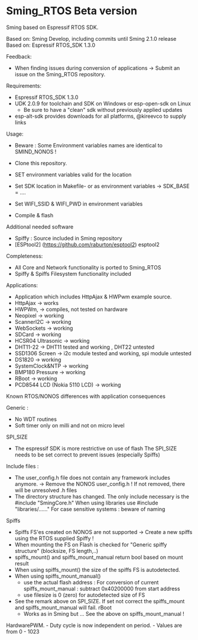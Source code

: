 # Sming_RTOS Beta version

Sming based on Espressif RTOS SDK.

Based on: Sming Develop, including commits until Sming 2.1.0 release
Based on: Espressif RTOS_SDK 1.3.0

Feedback:

- When finding issues during conversion of applications -> Submit an issue on the Sming_RTOS repository.

Requirements:
- Espressif RTOS_SDK 1.3.0
- UDK 2.0.9 for toolchain and SDK on Windows or esp-open-sdk on Linux
  - Be sure to have a "clean" sdk without previously applied updates
- esp-alt-sdk provides downloads for all platforms, @kireevco to supply links
  
Usage:

- Beware : Some Environment variables names are identical to SMIND_NONOS !

- Clone this repository.
- SET environment variables valid for the location
- Set SDK location in Makefile-<platform> or as environment variables
	-> SDK_BASE = ....
- Set WIFI_SSID & WIFI_PWD in environment variables
- Compile & flash

Additional needed software

- Spiffy  : Source included in Sming repository
- [ESPtool2] (https://github.com/raburton/esptool2) esptool2 

Completeness:

- All Core and Network functionality is ported to Sming_RTOS
- Spiffy & Spiffs Filesystem functionality included

Applications:

- Application which includes HttpAjax & HWPwm example source.
- HttpAjax -> works
- HWPWm, -> compiles, not tested on hardware
- Neopixel -> working
- ScannerI2C -> working
- WebSockets -> working
- SDCard -> working
- HCSR04 Ultrasonic -> working
- DHT11-22 -> DHT11 tested and working , DHT22 untested
- SSD1306 Screen -> i2c module tested and working, spi module untested
- DS1820 -> working
- SystemClock&NTP -> working
- BMP180 Pressure -> working
- RBoot -> working
- PCD8544 LCD (Nokia 5110 LCD) -> working

Known RTOS/NONOS differences with application consequences

Generic :
- No WDT routines
- Soft timer only on milli and not on micro level

SPI_SIZE
- The espressif SDK is more restrictive on use of flash
The SPI_SIZE needs to be set correct to prevent issues (especially Spiffs)

Include files :
- The user_config.h file does not contain any framework includes anymore.
	-> Remove the NONOS user_config.h !
	If not removed, there will be unresolved .h files 
- The directory structure has changed.
	The only include necessary is the #include "SmingCore.h"
	When using libraries use #include "libraries/......"
	For case sensitive systems : beware of naming
	
Spiffs
- Spiffs FS'es created on NONOS are not supported -> Create a new spiffs using the RTOS supplied Spiffy !
- When mounting the FS on Flash is checked for "Generic spiffy structure" (blocksize, FS length,..) 
- spiffs_mount() and spiffs_mount_manual return bool based on mount result
- When using spiffs_mount() the size of the spiffs FS is autodetected.
- When using spiffs_mount_manual() 
	- use the actual flash address : For conversion of current spiffs_mount_manual :  subtract 0x40200000 from start address 
	- use filesize is 0 (zero) for autodetected size of FS
- See the remark above on SPI_SIZE. If set not correct the spiffs_mount and spiffs_mount_manual will fail.
rBoot 
	- Works as in Sming but ... See the above on spiffs_mount_manual ! 

HardwarePWM.
	- Duty cycle is now independent on period.
	- Values are from 0 - 1023



